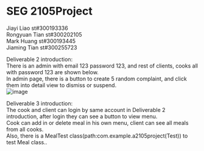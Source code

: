# SEG 2105Project
Jiayi Liao st#300193336<br>
Rongyuan Tian st#300202105<br>
Mark Huang st#300193445<br>
Jiaming Tian st#300255723<br>

Deliverable 2 introduction:<br>
There is an admin with email 123 password 123, and rest of clients, cooks all with password 123 are shown below.<br>
In admin page, there is a button to create 5 random complaint, and click them into detail view to dismiss or suspend.<br> 
![image](https://user-images.githubusercontent.com/30582811/200096407-b2136590-c00b-43e2-a960-14165efc5a53.png)

Deliverable 3 introduction:<br>
The cook and client can login by same account in Deliverable 2 introduction, after login they can see a button to view menu.<br>
Cook can add in or delete meal in his own menu, client can see all meals from all cooks.<br>
Also, there is a MealTest class(path:com.example.a2105project(Test)) to test Meal class..

